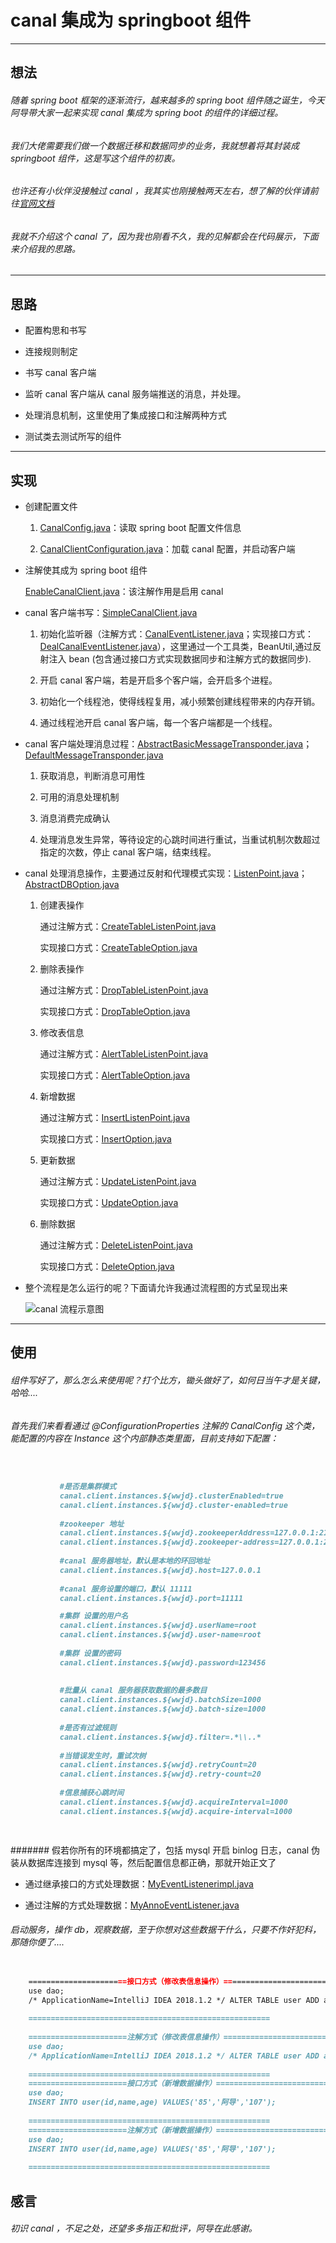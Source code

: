 # canal 集成为 springboot 组件

***


## 想法

###### 随着 spring boot 框架的逐渐流行，越来越多的 spring boot 组件随之诞生，今天阿导带大家一起来实现 canal 集成为 spring boot 的组件的详细过程。

###### 我们大佬需要我们做一个数据迁移和数据同步的业务，我就想着将其封装成 springboot 组件，这是写这个组件的初衷。

###### 也许还有小伙伴没接触过 canal ，我其实也刚接触两天左右，想了解的伙伴请前往[官网文档](https://github.com/alibaba/canal)

###### 我就不介绍这个 canal 了，因为我也刚看不久，我的见解都会在代码展示，下面来介绍我的思路。


***

## 思路

- 配置构思和书写

- 连接规则制定

- 书写 canal 客户端

- 监听 canal 客户端从 canal 服务端推送的消息，并处理。

- 处理消息机制，这里使用了集成接口和注解两种方式

- 测试类去测试所写的组件

***

## 实现

- 创建配置文件

    1. [CanalConfig.java](https://github.com/wanwujiedao/spring-boot-starter-canal/blob/master/starter-canal/src/main/java/com/wwjd/starter/canal/config/CanalConfig.java)：读取 spring boot 配置文件信息
    
    2. [CanalClientConfiguration.java](https://github.com/wanwujiedao/spring-boot-starter-canal/blob/master/starter-canal/src/main/java/com/wwjd/starter/canal/config/CanalClientConfiguration.java)：加载 canal 配置，并启动客户端

- 注解使其成为 spring boot 组件

    [EnableCanalClient.java](https://github.com/wanwujiedao/spring-boot-starter-canal/blob/master/starter-canal/src/main/java/com/wwjd/starter/canal/annotation/EnableCanalClient.java)：该注解作用是启用 canal 
    
- canal 客户端书写：[SimpleCanalClient.java](https://github.com/wanwujiedao/spring-boot-starter-canal/blob/master/starter-canal/src/main/java/com/wwjd/starter/canal/client/core/SimpleCanalClient.java)
   
    1. 初始化监听器（注解方式：[CanalEventListener.java](https://github.com/wanwujiedao/spring-boot-starter-canal/blob/master/starter-canal/src/main/java/com/wwjd/starter/canal/annotation/CanalEventListener.java)；实现接口方式：[DealCanalEventListener.java](https://github.com/wanwujiedao/spring-boot-starter-canal/blob/master/starter-canal/src/main/java/com/wwjd/starter/canal/client/core/DealCanalEventListener.java)），这里通过一个工具类，BeanUtil,通过反射注入 bean (包含通过接口方式实现数据同步和注解方式的数据同步).
       
    2. 开启 canal 客户端，若是开启多个客户端，会开启多个进程。
   
    3. 初始化一个线程池，使得线程复用，减小频繁创建线程带来的内存开销。
 
    4. 通过线程池开启 canal 客户端，每一个客户端都是一个线程。
    
- canal 客户端处理消息过程：[AbstractBasicMessageTransponder.java](https://github.com/wanwujiedao/spring-boot-starter-canal/blob/master/starter-canal/src/main/java/com/wwjd/starter/canal/client/abstracts/AbstractBasicMessageTransponder.java)；[DefaultMessageTransponder.java](https://github.com/wanwujiedao/spring-boot-starter-canal/blob/master/starter-canal/src/main/java/com/wwjd/starter/canal/client/transfer/DefaultMessageTransponder.java)

    1. 获取消息，判断消息可用性
    
    2. 可用的消息处理机制
    
    3. 消息消费完成确认
    
    4. 处理消息发生异常，等待设定的心跳时间进行重试，当重试机制次数超过指定的次数，停止 canal 客户端，结束线程。
    
- canal 处理消息操作，主要通过反射和代理模式实现：[ListenPoint.java](https://github.com/wanwujiedao/spring-boot-starter-canal/blob/master/starter-canal/src/main/java/com/wwjd/starter/canal/annotation/ListenPoint.java)；[AbstractDBOption.java](https://github.com/wanwujiedao/spring-boot-starter-canal/blob/master/starter-canal/src/main/java/com/wwjd/starter/canal/client/abstracts/option/AbstractDBOption.java)

    1. 创建表操作
        
        通过注解方式：[CreateTableListenPoint.java](https://github.com/wanwujiedao/spring-boot-starter-canal/blob/master/starter-canal/src/main/java/com/wwjd/starter/canal/annotation/CreateTableListenPoint.java)
        
        实现接口方式：[CreateTableOption.java](https://github.com/wanwujiedao/spring-boot-starter-canal/blob/master/starter-canal/src/main/java/com/wwjd/starter/canal/client/abstracts/option/table/CreateTableOption.java)
    
    2. 删除表操作
    
        通过注解方式：[DropTableListenPoint.java](https://github.com/wanwujiedao/spring-boot-starter-canal/blob/master/starter-canal/src/main/java/com/wwjd/starter/canal/annotation/DropTableListenPoint.java)
         
        实现接口方式：[DropTableOption.java](https://github.com/wanwujiedao/spring-boot-starter-canal/blob/master/starter-canal/src/main/java/com/wwjd/starter/canal/client/abstracts/option/table/DropTableOption.java)      
    
    3. 修改表信息
    
        通过注解方式：[AlertTableListenPoint.java](https://github.com/wanwujiedao/spring-boot-starter-canal/blob/master/starter-canal/src/main/java/com/wwjd/starter/canal/annotation/AlertTableListenPoint.java)
        
        实现接口方式：[AlertTableOption.java](https://github.com/wanwujiedao/spring-boot-starter-canal/blob/master/starter-canal/src/main/java/com/wwjd/starter/canal/client/abstracts/option/table/AlertTableOption.java)    
    
    4. 新增数据
 
        通过注解方式：[InsertListenPoint.java](https://github.com/wanwujiedao/spring-boot-starter-canal/blob/master/starter-canal/src/main/java/com/wwjd/starter/canal/annotation/InsertListenPoint.java)
        
        实现接口方式：[InsertOption.java](https://github.com/wanwujiedao/spring-boot-starter-canal/blob/master/starter-canal/src/main/java/com/wwjd/starter/canal/client/abstracts/option/content/InsertOption.java)
            
    5. 更新数据

        通过注解方式：[UpdateListenPoint.java](https://github.com/wanwujiedao/spring-boot-starter-canal/blob/master/starter-canal/src/main/java/com/wwjd/starter/canal/annotation/UpdateListenPoint.java)
        
        实现接口方式：[UpdateOption.java](https://github.com/wanwujiedao/spring-boot-starter-canal/blob/master/starter-canal/src/main/java/com/wwjd/starter/canal/client/abstracts/option/content/UpdateOption.java)
            
    6. 删除数据
    
        通过注解方式：[DeleteListenPoint.java](https://github.com/wanwujiedao/spring-boot-starter-canal/blob/master/starter-canal/src/main/java/com/wwjd/starter/canal/annotation/DeleteListenPoint.java)
        
        实现接口方式：[DeleteOption.java](https://github.com/wanwujiedao/spring-boot-starter-canal/blob/master/starter-canal/src/main/java/com/wwjd/starter/canal/client/abstracts/option/content/DeleteOption.java)  
        
- 整个流程是怎么运行的呢？下面请允许我通过流程图的方式呈现出来

  ![canal 流程示意图](http://i1.17173cdn.com/1tx6lh/YWxqaGBf/images/bg/Diana_Splash_3.jpg)
  
***



## 使用

###### 组件写好了，那么怎么来使用呢？打个比方，锄头做好了，如何日当午才是关键，哈哈....

###### 首先我们来看看通过 @ConfigurationProperties 注解的 CanalConfig 这个类，能配置的内容在 Instance 这个内部静态类里面，目前支持如下配置：

```markdown

           
           #是否是集群模式
           canal.client.instances.${wwjd}.clusterEnabled=true
           canal.client.instances.${wwjd}.cluster-enabled=true
           
           #zookeeper 地址
           canal.client.instances.${wwjd}.zookeeperAddress=127.0.0.1:2181,127.1.1.1:2187
           canal.client.instances.${wwjd}.zookeeper-address=127.0.0.1:2181,127.1.1.1:2187
            
           #canal 服务器地址，默认是本地的环回地址
           canal.client.instances.${wwjd}.host=127.0.0.1
            
           #canal 服务设置的端口，默认 11111
           canal.client.instances.${wwjd}.port=11111

           #集群 设置的用户名
           canal.client.instances.${wwjd}.userName=root
           canal.client.instances.${wwjd}.user-name=root
    
           #集群 设置的密码
           canal.client.instances.${wwjd}.password=123456
    
            
           #批量从 canal 服务器获取数据的最多数目
           canal.client.instances.${wwjd}.batchSize=1000
           canal.client.instances.${wwjd}.batch-size=1000
    
           #是否有过滤规则
           canal.client.instances.${wwjd}.filter=.*\\..*
    
           #当错误发生时，重试次树
           canal.client.instances.${wwjd}.retryCount=20
           canal.client.instances.${wwjd}.retry-count=20
    
           #信息捕获心跳时间
           canal.client.instances.${wwjd}.acquireInterval=1000
           canal.client.instances.${wwjd}.acquire-interval=1000

            
```

####### 假若你所有的环境都搞定了，包括 mysql 开启 binlog 日志，canal 伪装从数据库连接到 mysql 等，然后配置信息都正确，那就开始正文了

- 通过继承接口的方式处理数据：[MyEventListenerimpl.java](https://github.com/wanwujiedao/spring-boot-starter-canal/blob/master/canal-test/src/main/java/com/wwjd/canal/canaltest/test/MyEventListenerimpl.java)


- 通过注解的方式处理数据：[MyAnnoEventListener.java](https://github.com/wanwujiedao/spring-boot-starter-canal/blob/master/canal-test/src/main/java/com/wwjd/canal/canaltest/test/MyAnnoEventListener.java)

###### 启动服务，操作 db，观察数据，至于你想对这些数据干什么，只要不作奸犯科，那随你便了....

```markdown

    ======================接口方式（修改表信息操作）==========================
    use dao;
    /* ApplicationName=IntelliJ IDEA 2018.1.2 */ ALTER TABLE user ADD age int DEFAULT 18 NOT NULL COMMENT '年龄'
    
    ======================================================
   
    ======================注解方式（修改表信息操作）==========================
    use dao;
    /* ApplicationName=IntelliJ IDEA 2018.1.2 */ ALTER TABLE user ADD age int DEFAULT 18 NOT NULL COMMENT '年龄'
    
    ======================================================
    ======================接口方式（新增数据操作）==========================
    use dao;
    INSERT INTO user(id,name,age) VALUES('85','阿导','107');
    
    ======================================================
    ======================注解方式（新增数据操作）==========================
    use dao;
    INSERT INTO user(id,name,age) VALUES('85','阿导','107');
    
    ======================================================

```

## 感言

###### 初识 canal ，不足之处，还望多多指正和批评，阿导在此感谢。